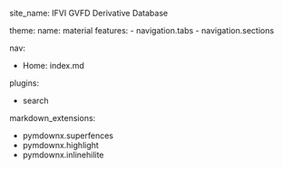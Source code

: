 site_name: IFVI GVFD Derivative Database

theme:
  name: material
  features:
    - navigation.tabs
    - navigation.sections

nav:
  - Home: index.md
  

plugins:
  - search
 

markdown_extensions:
  - pymdownx.superfences
  - pymdownx.highlight
  - pymdownx.inlinehilite